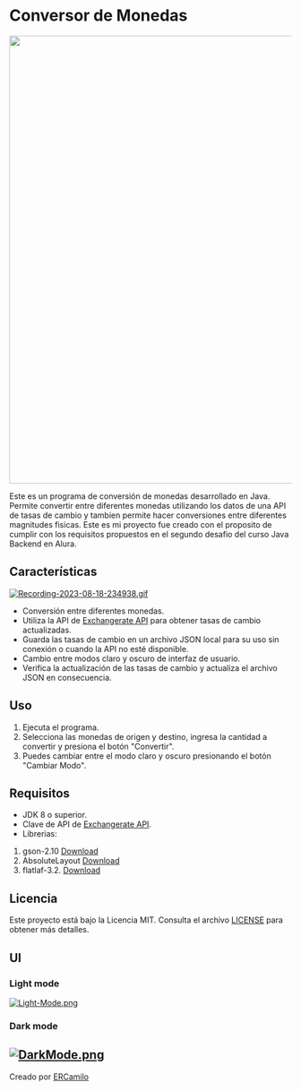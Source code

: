 # Conversor de Monedas



<p align="center"><img src="https://i.postimg.cc/mrqT8gFy/themas-Custom-1.png" width="800"/></p>


Este es un programa de conversión de monedas desarrollado en Java. Permite convertir entre diferentes monedas utilizando los datos de una API de tasas de cambio 
y tambien permite hacer conversiones entre diferentes magnitudes fisicas.
Este es mi proyecto fue creado con el proposito de cumplir con los requisitos propuestos en el  segundo desafio del curso Java Backend en Alura. 


## Características


[![Recording-2023-08-18-234938.gif](https://i.postimg.cc/9Xd4qgmL/Recording-2023-08-18-234938.gif)](https://postimg.cc/yWN6MPSR)

- Conversión entre diferentes monedas.
- Utiliza la API de [Exchangerate API](https://www.exchangerate-api.com/) para obtener tasas de cambio actualizadas.
- Guarda las tasas de cambio en un archivo JSON local para su uso sin conexión o cuando la API no esté disponible.
- Cambio entre modos claro y oscuro de interfaz de usuario.
- Verifica la actualización de las tasas de cambio y actualiza el archivo JSON en consecuencia.

## Uso

1. Ejecuta el programa.
2. Selecciona las monedas de origen y destino, ingresa la cantidad a convertir y presiona el botón "Convertir".
3. Puedes cambiar entre el modo claro y oscuro presionando el botón "Cambiar Modo".



## Requisitos

- JDK 8 o superior.
- Clave de API de [Exchangerate API](https://www.exchangerate-api.com/).
- Librerias:
1. gson-2.10 [Download](https://repo1.maven.org/maven2/com/google/code/gson/gson/2.10/gson-2.10.jar)
2. AbsoluteLayout [Download](https://nexus.web.cern.ch/nexus/content/repositories/public/netbeans/netbeans-absolutelayout/1.0/netbeans-absolutelayout-1.0.jar)
3. flatlaf-3.2. [Download](https://repo1.maven.org/maven2/com/formdev/flatlaf/3.2/flatlaf-3.2.jar)
  

## Licencia

Este proyecto está bajo la Licencia MIT. Consulta el archivo [LICENSE](LICENSE) para obtener más detalles.

## UI
### Light mode
[![Light-Mode.png](https://i.postimg.cc/9fkxZFpH/Light-Mode.png)](https://postimg.cc/sBp9RzqT)
### Dark mode
[![DarkMode.png](https://i.postimg.cc/XJTzS7Gk/DarkMode.png)](https://postimg.cc/njGkqx1X)
---

Creado por [ERCamilo](https://github.com/ERCamilo)





